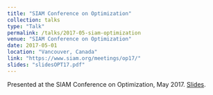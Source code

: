 ```yaml
---
title: "SIAM Conference on Optimization"
collection: talks
type: "Talk"
permalink: /talks/2017-05-siam-optimization
venue: "SIAM Conference on Optimization"
date: 2017-05-01
location: "Vancouver, Canada"
link: "https://www.siam.org/meetings/op17/"
slides: "slidesOPT17.pdf"
---
```


Presented at the SIAM Conference on Optimization, May 2017. [Slides](slidesOPT17.pdf).
